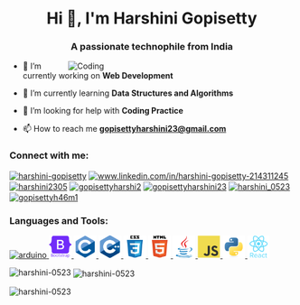 <h1 align="center">Hi 👋, I'm Harshini Gopisetty</h1>
<h3 align="center">A passionate technophile from India</h3>
<img align="right" alt="Coding" width="400" src="https://cdn.dribbble.com/users/2704414/screenshots/7466903/media/b08ab576316bd4582fef189f471cd9e5.gif">

- 🔭 I’m currently working on **Web Development**

- 🌱 I’m currently learning **Data Structures and Algorithms**

- 🤝 I’m looking for help with **Coding Practice**

- 📫 How to reach me **gopisettyharshini23@gmail.com**

<h3 align="left">Connect with me:</h3>
<p align="left">
<a href="https://codepen.io/harshini-gopisetty" target="blank"><img align="center" src="https://raw.githubusercontent.com/rahuldkjain/github-profile-readme-generator/master/src/images/icons/Social/codepen.svg" alt="harshini-gopisetty" height="30" width="40" /></a>
<a href="https://linkedin.com/in/harshini-gopisetty-214311245" target="blank"><img align="center" src="https://raw.githubusercontent.com/rahuldkjain/github-profile-readme-generator/master/src/images/icons/Social/linked-in-alt.svg" alt="www.linkedin.com/in/harshini-gopisetty-214311245" height="30" width="40" /></a>
<a href="https://www.codechef.com/users/harshini2305" target="blank"><img align="center" src="https://cdn.jsdelivr.net/npm/simple-icons@3.1.0/icons/codechef.svg" alt="harshini2305" height="30" width="40" /></a>
<a href="https://www.hackerrank.com/gopisettyharshi2" target="blank"><img align="center" src="https://raw.githubusercontent.com/rahuldkjain/github-profile-readme-generator/master/src/images/icons/Social/hackerrank.svg" alt="gopisettyharshi2" height="30" width="40" /></a>
<a href="https://codeforces.com/profile/gopisettyharshini23" target="blank"><img align="center" src="https://raw.githubusercontent.com/rahuldkjain/github-profile-readme-generator/master/src/images/icons/Social/codeforces.svg" alt="gopisettyharshini23" height="30" width="40" /></a>
<a href="https://www.leetcode.com/harshini_0523" target="blank"><img align="center" src="https://raw.githubusercontent.com/rahuldkjain/github-profile-readme-generator/master/src/images/icons/Social/leet-code.svg" alt="harshini_0523" height="30" width="40" /></a>
<a href="https://auth.geeksforgeeks.org/user/gopisettyh46m1" target="blank"><img align="center" src="https://raw.githubusercontent.com/rahuldkjain/github-profile-readme-generator/master/src/images/icons/Social/geeks-for-geeks.svg" alt="gopisettyh46m1" height="30" width="40" /></a>
</p>

<h3 align="left">Languages and Tools:</h3>
<p align="left"> <a href="https://www.arduino.cc/" target="_blank" rel="noreferrer"> <img src="https://cdn.worldvectorlogo.com/logos/arduino-1.svg" alt="arduino" width="40" height="40"/> </a> <a href="https://getbootstrap.com" target="_blank" rel="noreferrer"> <img src="https://raw.githubusercontent.com/devicons/devicon/master/icons/bootstrap/bootstrap-plain-wordmark.svg" alt="bootstrap" width="40" height="40"/> </a> <a href="https://www.cprogramming.com/" target="_blank" rel="noreferrer"> <img src="https://raw.githubusercontent.com/devicons/devicon/master/icons/c/c-original.svg" alt="c" width="40" height="40"/> </a> <a href="https://www.w3schools.com/cpp/" target="_blank" rel="noreferrer"> <img src="https://raw.githubusercontent.com/devicons/devicon/master/icons/cplusplus/cplusplus-original.svg" alt="cplusplus" width="40" height="40"/> </a> <a href="https://www.w3schools.com/css/" target="_blank" rel="noreferrer"> <img src="https://raw.githubusercontent.com/devicons/devicon/master/icons/css3/css3-original-wordmark.svg" alt="css3" width="40" height="40"/> </a> <a href="https://www.w3.org/html/" target="_blank" rel="noreferrer"> <img src="https://raw.githubusercontent.com/devicons/devicon/master/icons/html5/html5-original-wordmark.svg" alt="html5" width="40" height="40"/> </a> <a href="https://www.java.com" target="_blank" rel="noreferrer"> <img src="https://raw.githubusercontent.com/devicons/devicon/master/icons/java/java-original.svg" alt="java" width="40" height="40"/> </a> <a href="https://developer.mozilla.org/en-US/docs/Web/JavaScript" target="_blank" rel="noreferrer"> <img src="https://raw.githubusercontent.com/devicons/devicon/master/icons/javascript/javascript-original.svg" alt="javascript" width="40" height="40"/> </a> <a href="https://www.python.org" target="_blank" rel="noreferrer"> <img src="https://raw.githubusercontent.com/devicons/devicon/master/icons/python/python-original.svg" alt="python" width="40" height="40"/> </a> <a href="https://reactjs.org/" target="_blank" rel="noreferrer"> <img src="https://raw.githubusercontent.com/devicons/devicon/master/icons/react/react-original-wordmark.svg" alt="react" width="40" height="40"/> </a> </p>

<p><img align="left" src="https://github-readme-stats.vercel.app/api/top-langs?username=harshini-0523&show_icons=true&locale=en&layout=compact" alt="harshini-0523" /></p>

<p>&nbsp;<img align="center" src="https://github-readme-stats.vercel.app/api?username=harshini-0523&show_icons=true&locale=en" alt="harshini-0523" /></p>

<p><img align="center" src="https://github-readme-streak-stats.herokuapp.com/?user=harshini-0523&" alt="harshini-0523" /></p>

